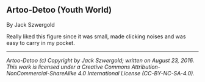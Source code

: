 ## Artoo-Detoo (Youth World)

By Jack Szwergold

Really liked this figure since it was small, made clicking noises and was easy to carry in my pocket.

***

*Artoo-Detoo (c) Copyright by Jack Szwergold; written on August 23, 2016. This work is licensed under a Creative Commons Attribution-NonCommercial-ShareAlike 4.0 International License (CC-BY-NC-SA-4.0).*